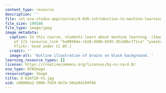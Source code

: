 ```yaml
---
content_type: resource
description: ''
file: /ol-ocw-studio-app/courses/6-036-introduction-to-machine-learning-fall-2020/c08800a2500bfd299e7a58a204109f04_6-026f20-th.jpg
file_size: 199580
file_type: image/jpeg
image_metadata:
  caption: In this course, students learn about machine learning. (Image courtesy
    of {{% resource_link "ba00984e-cb28-4980-b595-35cb0bc771ca" "yumikrum" %}} on
    Flickr. Used under CC BY.)
  credit: ''
  image-alt: 'Outline illustration of brains on black background. '
learning_resource_types: []
license: https://creativecommons.org/licenses/by-nc-sa/4.0/
ocw_type: OCWImage
resourcetype: Image
title: 6-026f20-th.jpg
uid: c08800a2-500b-fd29-9e7a-58a204109f04
---
```

